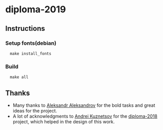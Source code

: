 # diploma-2019
## Instructions
### Setup fonts(debian)
```
  make install_fonts
```

### Build
```
  make all
```

## Thanks
- Many thanks to [Aleksandr Aleksandrov](https://github.com/AD-Aleksandrov) for the bold tasks and great ideas for the project.
- A lot of acknowledgments to [Andrei Kuznetsov](https://github.com/AndrKzntsv) for the [diploma-2018](https://github.com/AndrKzntsv/diploma-2018) project, which helped in the design of this work.
